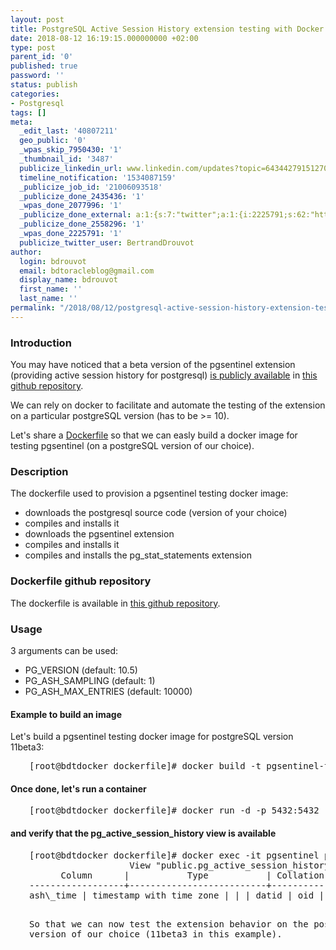 ```yaml
---
layout: post
title: PostgreSQL Active Session History extension testing with Docker
date: 2018-08-12 16:19:15.000000000 +02:00
type: post
parent_id: '0'
published: true
password: ''
status: publish
categories:
- Postgresql
tags: []
meta:
  _edit_last: '40807211'
  geo_public: '0'
  _wpas_skip_7950430: '1'
  _thumbnail_id: '3487'
  publicize_linkedin_url: www.linkedin.com/updates?topic=6434427915127001088
  timeline_notification: '1534087159'
  _publicize_job_id: '21006093518'
  _publicize_done_2435436: '1'
  _wpas_done_2077996: '1'
  _publicize_done_external: a:1:{s:7:"twitter";a:1:{i:2225791;s:62:"https://twitter.com/BertrandDrouvot/status/1028662235462361090";}}
  _publicize_done_2558296: '1'
  _wpas_done_2225791: '1'
  publicize_twitter_user: BertrandDrouvot
author:
  login: bdrouvot
  email: bdtoracleblog@gmail.com
  display_name: bdrouvot
  first_name: ''
  last_name: ''
permalink: "/2018/08/12/postgresql-active-session-history-extension-testing-with-docker/"
---
```

<h3>Introduction</h3>
<p>You may have noticed that a beta version of the pgsentinel extension (providing active session history for postgresql) <a href="https://bdrouvot.wordpress.com/2018/07/14/postgresql-active-session-history-extension-is-now-publicly-available/" target="_blank" rel="noopener">is publicly available</a> in <a href="https://github.com/pgsentinel/pgsentinel" target="_blank" rel="noopener">this github repository</a>.</p>
<p>We can rely on docker to facilitate and automate the testing of the extension on a particular postgreSQL version (has to be &gt;= 10).</p>
<p>Let's share a <a href="https://docs.docker.com/engine/reference/builder/" target="_blank" rel="noopener">Dockerfile</a> so that we can easly build a docker image for testing pgsentinel (on a postgreSQL version of our choice).</p>
<h3>Description</h3>
<p>The dockerfile used to provision a pgsentinel testing docker image:</p>
<ul>
<li>downloads the postgresql source code (version of your choice)</li>
<li>compiles and installs it</li>
<li>downloads the pgsentinel extension</li>
<li>compiles and installs it</li>
<li>compiles and installs the pg_stat_statements extension</li>
</ul>
<h3>Dockerfile github repository</h3>
<p>The dockerfile is available in <a href="https://github.com/pgsentinel/docker_for_testing" target="_blank" rel="noopener">this github repository</a>.</p>
<h3>Usage</h3>
<p>3 arguments can be used:</p>
<ul>
<li>PG_VERSION (default: 10.5)</li>
<li>PG_ASH_SAMPLING (default: 1)</li>
<li>PG_ASH_MAX_ENTRIES (default: 10000)</li>
</ul>
<h4>Example to build an image</h4>
<p>Let's build a pgsentinel testing docker image for postgreSQL version 11beta3:</p>
<pre style="padding-left:30px;">[root@bdtdocker dockerfile]# docker build -t pgsentinel-testing -f Dockerfile-pgsentinel-testing --build-arg PG_VERSION=11beta3 --force-rm=true --no-cache=true .</pre>
<h4>Once done, let's run a container</h4>
<pre style="padding-left:30px;">[root@bdtdocker dockerfile]# docker run -d -p 5432:5432 --name pgsentinel pgsentinel-testing
</pre>
<h4>and verify that the pg_active_session_history view is available</h4>
<pre style="padding-left:30px;">[root@bdtdocker dockerfile]# docker exec -it pgsentinel psql -c "\d pg_active_session_history"
                   View "public.pg_active_session_history"
      Column      |           Type           | Collation | Nullable | Default
------------------+--------------------------+-----------+----------+---------
ash\_time | timestamp with time zone | | | datid | oid | | | datname | text | | | pid | integer | | | usesysid | oid | | | usename | text | | | application\_name | text | | | client\_addr | text | | | client\_hostname | text | | | client\_port | integer | | | backend\_start | timestamp with time zone | | | xact\_start | timestamp with time zone | | | query\_start | timestamp with time zone | | | state\_change | timestamp with time zone | | | wait\_event\_type | text | | | wait\_event | text | | | state | text | | | backend\_xid | xid | | | backend\_xmin | xid | | | top\_level\_query | text | | | query | text | | | cmdtype | text | | | queryid | bigint | | | backend\_type | text | | | blockers | integer | | | blockerpid | integer | | | blocker\_state | text | | |

So that we can now test the extension behavior on the postgreSQL version of our choice (11beta3 in this example).

